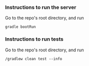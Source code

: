 ### Instructions to run the server

Go to the repo's root directory, and run 

```
gradle bootRun
```

### Instructions to run tests

Go to the repo's root directory, and run 

```
/gradlew clean test --info
```